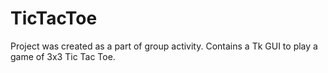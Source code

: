 # TicTacToe
Project was created as a part of group activity.
Contains a Tk GUI to play a game of 3x3 Tic Tac Toe. 
